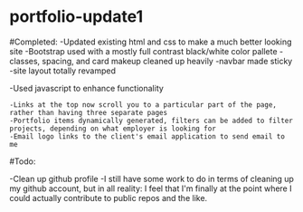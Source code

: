 # portfolio-update1

#Completed:
-Updated existing html and css to make a much better looking site
    -Bootstrap used with a mostly full contrast black/white color pallete
    -classes, spacing, and card makeup cleaned up heavily
    -navbar made sticky
    -site layout totally revamped

-Used javascript to enhance functionality

    -Links at the top now scroll you to a particular part of the page, rather than having three separate pages
    -Portfolio items dynamically generated, filters can be added to filter projects, depending on what employer is looking for
    -Email logo links to the client's email application to send email to me

#Todo:

-Clean up github profile
    -I still have some work to do in terms of cleaning up my github account, but in all reality: I feel that I'm finally at the point where I could actually contribute to public repos and the like.
